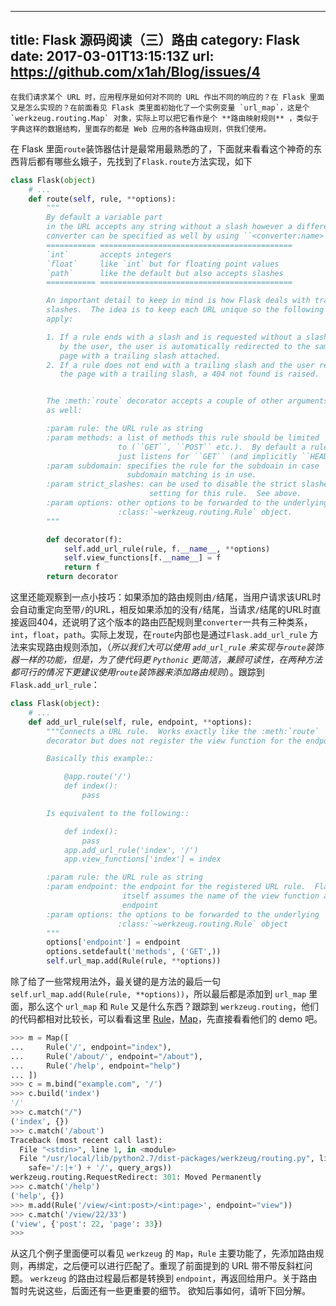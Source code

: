 
---
title: Flask 源码阅读（三）路由
category: Flask
date: 2017-03-01T13:15:13Z
url: https://github.com/x1ah/Blog/issues/4
---
    在我们请求某个 URL 时，应用程序是如何对不同的 URL 作出不同的响应的？在 Flask 里面又是怎么实现的？在前面看见 Flask 类里面初始化了一个实例变量 `url_map`，这是个 `werkzeug.routing.Map` 对象，实际上可以把它看作是个 **路由映射规则** ，类似于字典这样的数据结构，里面存的都是 Web 应用的各种路由规则，供我们使用。

 在 Flask 里面`route`装饰器估计是最常用最熟悉的了，下面就来看看这个神奇的东西背后都有哪些幺娥子，先找到了`Flask.route`方法实现，如下
```python
class Flask(object)
    # ...
    def route(self, rule, **options):
        """
        By default a variable part
        in the URL accepts any string without a slash however a different
        converter can be specified as well by using ``<converter:name>``.   
        =========== ===========================================
        `int`       accepts integers
        `float`     like `int` but for floating point values
        `path`      like the default but also accepts slashes
        =========== ===========================================

        An important detail to keep in mind is how Flask deals with trailing
        slashes.  The idea is to keep each URL unique so the following rules
        apply:

        1. If a rule ends with a slash and is requested without a slash
           by the user, the user is automatically redirected to the same
           page with a trailing slash attached.
        2. If a rule does not end with a trailing slash and the user request
           the page with a trailing slash, a 404 not found is raised.


        The :meth:`route` decorator accepts a couple of other arguments
        as well:

        :param rule: the URL rule as string
        :param methods: a list of methods this rule should be limited
                        to (``GET``, ``POST`` etc.).  By default a rule
                        just listens for ``GET`` (and implicitly ``HEAD``).
        :param subdomain: specifies the rule for the subdoain in case
                          subdomain matching is in use.
        :param strict_slashes: can be used to disable the strict slashes
                               setting for this rule.  See above.
        :param options: other options to be forwarded to the underlying
                        :class:`~werkzeug.routing.Rule` object.
        """

        def decorator(f):
            self.add_url_rule(rule, f.__name__, **options)
            self.view_functions[f.__name__] = f
            return f
        return decorator
```
这里还能观察到一点小技巧：如果添加的路由规则由`/`结尾，当用户请求该URL时会自动重定向至带`/`的URL，相反如果添加的没有`/`结尾，当请求`/`结尾的URL时直接返回404，还说明了这个版本的路由匹配规则里`converter`一共有三种类系，`int`，`float`，`path`。实际上发现，在`route`内部也是通过`Flask.add_url_rule` 方法来实现路由规则添加，（*所以我们大可以使用 `add_url_rule` 来实现与`route`装饰器一样的功能，但是，为了使代码更 `Pythonic` 更简洁，兼顾可读性，在两种方法都可行的情况下更建议使用`route`装饰器来添加路由规则*）。跟踪到 `Flask.add_url_rule`：
```python
class Flask(object):
    # ...
    def add_url_rule(self, rule, endpoint, **options):
        """Connects a URL rule.  Works exactly like the :meth:`route`
        decorator but does not register the view function for the endpoint.

        Basically this example::

            @app.route('/')
            def index():
                pass

        Is equivalent to the following::

            def index():
                pass
            app.add_url_rule('index', '/')
            app.view_functions['index'] = index

        :param rule: the URL rule as string
        :param endpoint: the endpoint for the registered URL rule.  Flask
                         itself assumes the name of the view function as
                         endpoint
        :param options: the options to be forwarded to the underlying
                        :class:`~werkzeug.routing.Rule` object
        """
        options['endpoint'] = endpoint
        options.setdefault('methods', ('GET',))
        self.url_map.add(Rule(rule, **options))
```
除了给了一些常规用法外，最关键的是方法的最后一句 `self.url_map.add(Rule(rule, **options))`，所以最后都是添加到 `url_map` 里面，那么这个 `url_map` 和 `Rule` 又是什么东西？跟踪到 `werkzeug.routing`，他们的代码都相对比较长，可以看看这里 [Rule](https://github.com/pallets/werkzeug/blob/master/werkzeug/routing.py#L483L917)，[Map](https://github.com/pallets/werkzeug/blob/master/werkzeug/routing.py#L1103L1357)，先直接看看他们的 demo 吧。
```python
>>> m = Map([
...     Rule('/', endpoint="index"),
...     Rule('/about/', endpoint="/about"),
...     Rule('/help', endpoint="help")
... ])
>>> c = m.bind("example.com", '/')
>>> c.build('index')
'/'
>>> c.match("/")
('index', {})
>>> c.match('/about')
Traceback (most recent call last):
  File "<stdin>", line 1, in <module>
  File "/usr/local/lib/python2.7/dist-packages/werkzeug/routing.py", line 1524, in match
    safe='/:|+') + '/', query_args))
werkzeug.routing.RequestRedirect: 301: Moved Permanently
>>> c.match('/help')
('help', {})
>>> m.add(Rule('/view/<int:post>/<int:page>', endpoint="view"))
>>> c.match('/view/22/33')
('view', {'post': 22, 'page': 33})
>>> 
```
从这几个例子里面便可以看见 `werkzeug` 的 `Map`，`Rule` 主要功能了，先添加路由规则，再绑定，之后便可以进行匹配了。重现了前面提到的 URL 带不带反斜杠问题。 `werkzeug` 的路由过程最后都是转换到 `endpoint`，再返回给用户。关于路由暂时先说这些，后面还有一些更重要的细节。
欲知后事如何，请听下回分解。